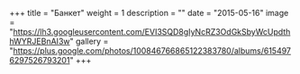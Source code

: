 +++
title = "Банкет"
weight = 1
description = ""
date = "2015-05-16"
image = "https://lh3.googleusercontent.com/EVI3SQD8gIyNcRZ3OdGkSbyWcUpdthhWYRJEBnAI3w"
gallery = "https://plus.google.com/photos/100846766865122383780/albums/6154976297526793201"
+++

